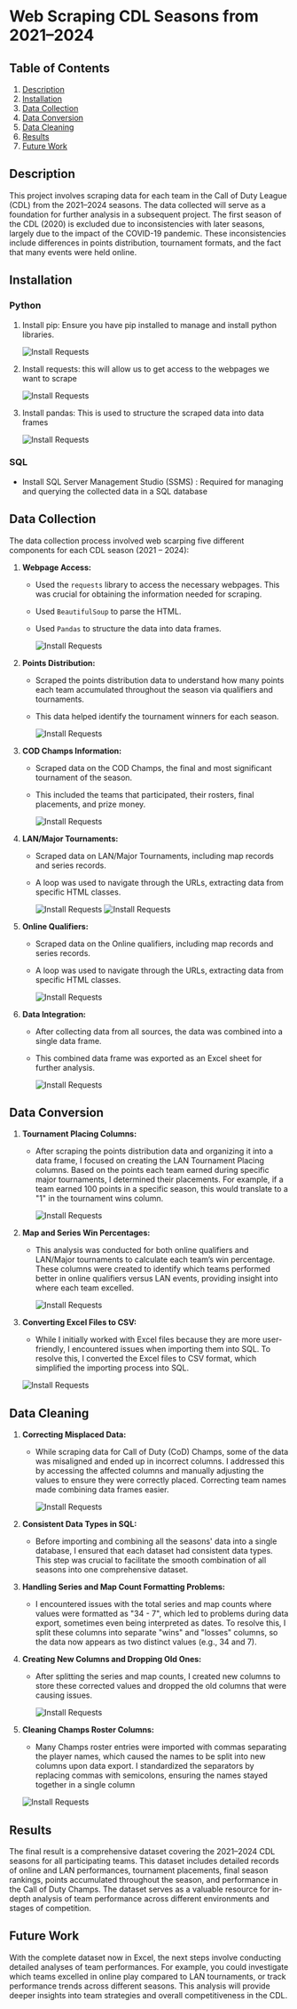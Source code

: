 # Web Scraping CDL Seasons from 2021–2024

## Table of Contents
1. [Description](#description)
2. [Installation](#installation)
3. [Data Collection](#data-collection)
4. [Data Conversion](#data-conversion)
5. [Data Cleaning](#data-cleaning)
6. [Results](#results)
7. [Future Work](#future-work)

## Description
This project involves scraping data for each team in the Call of Duty League (CDL) from the 2021–2024 seasons. The data collected will serve as a foundation for further analysis in a subsequent project. The first season of the CDL (2020) is excluded due to inconsistencies with later seasons, largely due to the impact of the COVID-19 pandemic. These inconsistencies include differences in points distribution, tournament formats, and the fact that many events were held online.

## Installation
### Python
1. Install pip: Ensure you have pip installed to manage and install python libraries.
   
   ![Install Requests](./img/pip.png)


3. Install requests:  this will allow us to get access to the webpages we want to scrape

   ![Install Requests](./img/install_requets.png)

   
5. Install pandas:  This is used to structure the scraped data into data frames

   ![Install Requests](./img/pd.png)


### SQL
- Install SQL Server Management Studio (SSMS) : Required for managing and querying the collected data in a SQL database

## Data Collection
The data collection process involved web scarping five different components for each CDL season (2021 – 2024):

1. **Webpage Access:**
   - Used the `requests` library to access the necessary webpages. This was crucial for obtaining the information needed for scraping.
   - Used `BeautifulSoup` to parse the HTML.
   - Used `Pandas` to structure the data into data frames.

     ![Install Requests](./img/requests.png)


2. **Points Distribution:**
   - Scraped the points distribution data to understand how many points each team accumulated throughout the season via qualifiers and tournaments.
   - This data helped identify the tournament winners for each season.

     ![Install Requests](./img/pt_dist.png)

3. **COD Champs Information:**
   - Scraped data on the COD Champs, the final and most significant tournament of the season.
   - This included the teams that participated, their rosters, final placements, and prize money.

     ![Install Requests](./img/champs_info.png)

4. **LAN/Major Tournaments:**
   - Scraped data on LAN/Major Tournaments, including map records and series records.
   - A loop was used to navigate through the URLs, extracting data from specific HTML classes.

     ![Install Requests](./img/major_infopt1.png)
     ![Install Requests](./img/majors_pt2.png)

5. **Online Qualifiers:**
   - Scraped data on the Online qualifiers, including map records and series records.
   - A loop was used to navigate through the URLs, extracting data from specific HTML classes.

     ![Install Requests](./img/online_info.png)

6. **Data Integration:**
   - After collecting data from all sources, the data was combined into a single data frame.
   - This combined data frame was exported as an Excel sheet for further analysis.

     ![Install Requests](./img/final_output.png)


## Data Conversion

1. **Tournament Placing Columns:**
   - After scraping the points distribution data and organizing it into a data frame, I focused on creating the LAN Tournament Placing columns. Based on the points each team earned during specific major tournaments, I determined their placements. For example, if a team earned 100 points in a specific season, this would translate to a "1" in the tournament wins column.

     ![Install Requests](./img/tour_columns.png)

2. **Map and Series Win Percentages:**
   - This analysis was conducted for both online qualifiers and LAN/Major tournaments to calculate each team’s win percentage. These columns were created to identify which teams performed better in online qualifiers versus LAN events, providing insight into where each team excelled.

     ![Install Requests](./img/percentages.png)


3. **Converting Excel Files to CSV:**
   - While I initially worked with Excel files because they are more user-friendly, I encountered issues when importing them into SQL. To resolve this, I converted the Excel files to CSV format, which simplified the importing process into SQL.

   ![Install Requests](./img/excel_csv.png)


## Data Cleaning

1. **Correcting Misplaced Data:**
   - While scraping data for Call of Duty (CoD) Champs, some of the data was misaligned and ended up in incorrect columns. I addressed this by accessing the affected columns and manually adjusting the values to ensure they were correctly placed. Correcting team names made combining data frames easier.

     ![Install Requests](./img/cod_champs_clean.png)

2. **Consistent Data Types in SQL:**
   - Before importing and combining all the seasons' data into a single database, I ensured that each dataset had consistent data types. This step was crucial to facilitate the smooth combination of all seasons into one comprehensive dataset.

3. **Handling Series and Map Count Formatting Problems:**
   - I encountered issues with the total series and map counts where values were formatted as "34 - 7", which led to problems during data export, sometimes even being interpreted as dates. To resolve this, I split these columns into separate "wins" and "losses" columns, so the data now appears as two distinct values (e.g., 34 and 7).

4. **Creating New Columns and Dropping Old Ones:**
   - After splitting the series and map counts, I created new columns to store these corrected values and dropped the old columns that were causing issues.
     
     ![Install Requests](./img/new_tables.png)

5. **Cleaning Champs Roster Columns:**
   -	Many Champs roster entries were imported with commas separating the player names, which caused the names to be split into new columns upon data export. I standardized the separators by replacing commas with semicolons, ensuring the names stayed together in a single column

     ![Install Requests](./img/rosters.png)
     
## Results

The final result is a comprehensive dataset covering the 2021–2024 CDL seasons for all participating teams. This dataset includes detailed records of online and LAN performances, tournament placements, final season rankings, points accumulated throughout the season, and performance in the Call of Duty Champs. The dataset serves as a valuable resource for in-depth analysis of team performance across different environments and stages of competition.

## Future Work

With the complete dataset now in Excel, the next steps involve conducting detailed analyses of team performances. For example, you could investigate which teams excelled in online play compared to LAN tournaments, or track performance trends across different seasons. This analysis will provide deeper insights into team strategies and overall competitiveness in the CDL.
